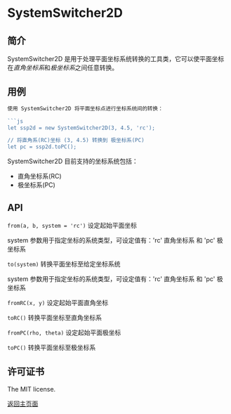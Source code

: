 # SystemSwitcher2D

## 简介

SystemSwitcher2D 是用于处理平面坐标系统转换的工具类，它可以使平面坐标在*直角坐标系*和*极坐标系*之间任意转换。

## 用例

```js
使用 SystemSwitcher2D 将平面坐标点进行坐标系统间的转换：

```js
let ssp2d = new SystemSwitcher2D(3, 4.5, 'rc');

// 将直角系(RC)坐标 (3, 4.5) 转换到 极坐标系(PC)
let pc = ssp2d.toPC();
```

SystemSwitcher2D 目前支持的坐标系统包括：

* 直角坐标系(RC)
* 极坐标系(PC)

## API

`from(a, b, system = 'rc')` 设定起始平面坐标

system 参数用于指定坐标的系统类型，可设定值有：'rc' 直角坐标系 和 'pc' 极坐标系

`to(system)`  转换平面坐标至给定坐标系统

system 参数用于指定坐标的系统类型，可设定值有：'rc' 直角坐标系 和 'pc' 极坐标系

`fromRC(x, y)` 设定起始平面直角坐标

`toRC()` 转换平面坐标至直角坐标系

`fromPC(rho, theta)` 设定起始平面极坐标

`toPC()` 转换平面坐标至极坐标系

## 许可证书

The MIT license.

[返回主页面](../../readme.md)